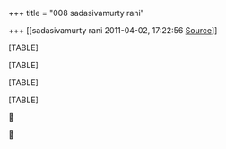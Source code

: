+++
title = "008 sadasivamurty rani"

+++
[[sadasivamurty rani	2011-04-02, 17:22:56 [Source](https://groups.google.com/g/bvparishat/c/j0xzSNKDpo8)]]



[TABLE]

[TABLE]

[TABLE]

[TABLE]





